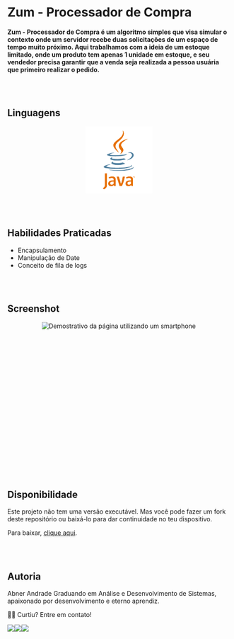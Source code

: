 # Zum - Processador de Compra

**Zum - Processador de Compra é um algoritmo simples que visa simular o contexto onde um servidor recebe duas solicitações de um espaço de tempo muito próximo. Aqui trabalhamos com a ideia de um estoque limitado, onde um produto tem apenas 1 unidade em estoque, e seu vendedor precisa garantir que a venda seja realizada a pessoa usuária que primeiro realizar o pedido.**

<br><br>
## Linguagens

<div style="display: flex; max-width: 100%; justify-content: space-around;">
    <img style="width:30%;" src="./to_readme/java.png" alt="Logo da Linguagem Java">
</div>

<br><br>
## Habilidades Praticadas

- Encapsulamento
- Manipulação de Date
- Conceito de fila de logs

<br><br>
## Screenshot

<div style="display: flex; max-width: 100%; justify-content: space-around;">
    <img style="height: 300px; width:auto;" src="./to_readme/ScreenShot-Console.gif" alt="Demostrativo da página utilizando um smartphone">
</div>


<br><br>
## Disponibilidade

Este projeto não tem uma versão executável. Mas você pode fazer um fork deste repositório ou baixá-lo para dar continuidade no teu dispositivo.

Para baixar, <a href="https://github.com/aa-abnerandrade/zum_processacompra/archive/refs/heads/main.zip">clique aqui</a>.

<br><br>
## Autoria

Abner Andrade
Graduando em Análise e Desenvolvimento de Sistemas, apaixonado por desenvolvimento e eterno aprendiz.

👋🏽 Curtiu? Entre em contato!
<div style="display: flex;">
    <a href = "https://www.linkedin.com/in/abnerandrade/"><img src="https://img.icons8.com/color/64/null/linkedin-2--v1.png" target="_blank"></a>
    <a href = "https://api.whatsapp.com/send?phone=5521973257039&text=Oi,%20Abner.%20Curti%20teu%20GitHub.%20%20Vamos%20trabalhar%20juntos?"><img src="https://img.icons8.com/color/64/null/whatsapp--v1.png" target="_blank"></a>
    <a href = "mailto:aa.abnerandrade@outlook.com"><img src="https://img.icons8.com/fluency/64/null/microsoft-outlook-2019.png" target="_blank"></a>
</div>

